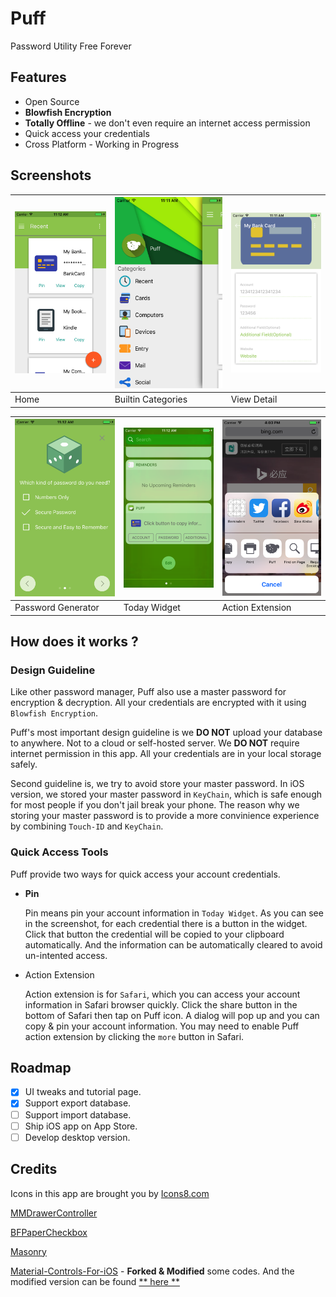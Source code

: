 # Puff

Password Utility Free Forever

## Features

* Open Source
* **Blowfish Encryption**
* **Totally Offline** - we don't even require an internet access permission
* Quick access your credentials
* Cross Platform - Working in Progress


## Screenshots

| ![Home](screen-shots/sc-1.png) | ![Category](screen-shots/sc-2.png) | ![View](screen-shots/sc-3.png) |
| ------------------------------ | ---------------------------------- | -------------------------- |
| Home                           | Builtin Categories                 | View Detail                |

| ![Password Generator](screen-shots/sc-4.png) | ![Today Widget](screen-shots/sc-5.png) | ![Action Extension](screen-shots/sc-6.png) |
| -------------------------------------------- | -------------------------------------- | ------------------------------------------ |
| Password Generator                           | Today Widget                           | Action Extension                           |


## How does it works ?

### Design Guideline

Like other password manager, Puff also use a master password for encryption & decryption. All your credentials are encrypted with it using `Blowfish Encryption`.

Puff's most important design guideline is we **DO NOT** upload your database to anywhere. Not to a cloud or self-hosted server. We **DO NOT** require internet permission in this app. All your credentials are in your local storage safely.

Second guideline is, we try to avoid store your master password. In iOS version, we stored your master password in `KeyChain`, which is safe enough for most people if you don't jail break your phone. The reason why we storing your master password is to provide a more convinience experience by combining `Touch-ID` and `KeyChain`.

### Quick Access Tools

Puff provide two ways for quick access your account credentials.

* **Pin**

    Pin means pin your account information in `Today Widget`. As you can see in the screenshot, for each credential there is a button in the widget. Click that button the credential will be copied to your clipboard automatically. And the information can be automatically cleared to avoid un-intented access.

* Action Extension

    Action extension is for `Safari`, which you can access your account information in Safari browser quickly. Click the share button in the bottom of Safari then tap on Puff icon. A dialog will pop up and you can copy & pin your account information. You may need to enable Puff action extension by clicking the `more` button in Safari.


## Roadmap

- [x] UI tweaks and tutorial page.
- [x] Support export database.
- [ ] Support import database.
- [ ] Ship iOS app on App Store.
- [ ] Develop desktop version.

## Credits

Icons in this app are brought you by [Icons8.com](https://icons8.com)

[MMDrawerController](https://github.com/mutualmobile/MMDrawerController)

[BFPaperCheckbox](https://github.com/bfeher/BFPaperCheckbox)

[Masonry](https://github.com/SnapKit/Masonry)

[Material-Controls-For-iOS](https://github.com/fpt-software/Material-Controls-For-iOS) - **Forked & Modified**  some codes. And the modified version can be found [** here **](https://github.com/PuffOpenSource/Material-Controls-For-iOS)
